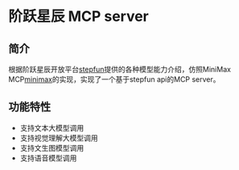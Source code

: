 # 阶跃星辰 MCP server

## 简介

根据阶跃星辰开放平台[stepfun](https://platform.stepfun.com/docs/overview/concept)提供的各种模型能力介绍，仿照MiniMax MCP[minimax](https://github.com/MiniMax-AI/MiniMax-MCP/tree/main)的实现，实现了一个基于stepfun api的MCP server。

## 功能特性

- 支持文本大模型调用
- 支持视觉理解大模型调用
- 支持文生图模型调用
- 支持语音模型调用
